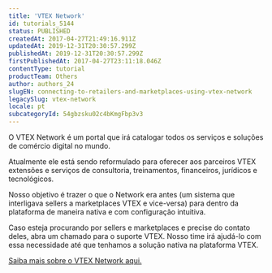 ```yaml
---
title: 'VTEX Network'
id: tutorials_5144
status: PUBLISHED
createdAt: 2017-04-27T21:49:16.911Z
updatedAt: 2019-12-31T20:30:57.299Z
publishedAt: 2019-12-31T20:30:57.299Z
firstPublishedAt: 2017-04-27T23:11:18.046Z
contentType: tutorial
productTeam: Others
author: authors_24
slugEN: connecting-to-retailers-and-marketplaces-using-vtex-network
legacySlug: vtex-network
locale: pt
subcategoryId: 54gbzsku02c4bKmgFbp3v3
---
```


O VTEX Network é um portal que irá catalogar todos os serviços e soluções de comércio digital no mundo.

Atualmente ele está sendo reformulado para oferecer aos parceiros VTEX extensões e serviços de consultoria, treinamentos, financeiros, jurídicos e tecnológicos.

Nosso objetivo é trazer o que o Network era antes (um sistema que interligava sellers a marketplaces VTEX e vice-versa) para dentro da plataforma de maneira nativa e com configuração intuitiva.

Caso esteja procurando por sellers e marketplaces e precise do contato deles, abra um chamado para o suporte VTEX. Nosso time irá ajudá-lo com essa necessidade até que tenhamos a solução nativa na plataforma VTEX.

[Saiba mais sobre o VTEX Network aqui.](http://network.vtex.com/)
